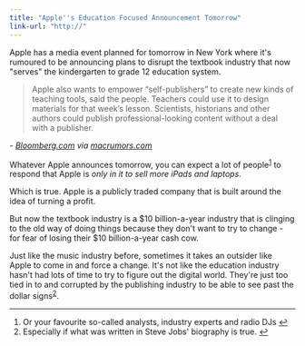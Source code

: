 ```yaml
---
title: "Apple''s Education Focused Announcement Tomorrow"
link-url: "http://"
---
```

<p>Apple has a media event planned for tomorrow in New York where it's rumoured to be announcing plans to disrupt the textbook industry that now "serves" the kindergarten to grade 12 education system.</p>
<blockquote><p>
  Apple also wants to empower “self-publishers” to create new kinds of teaching tools, said the people. Teachers could use it to design materials for that week’s lesson. Scientists, historians and other authors could publish professional-looking content without a deal with a publisher.
</p></blockquote>
<p><em>- <a href="http://www.bloomberg.com/news/2012-01-18/apple-said-to-plan-textbook-push-to-bolster-ipad-use-in-schools.html">Bloomberg.com</a> via <a href="http://www.macrumors.com/2012/01/18/apples-textbook-initiative-to-feature-strong-k-12-focus-aid-publishers-large-and-small/">macrumors.com</a></em></p>
<p>Whatever Apple announces tomorrow, you can expect a lot of people<sup id="fnref-19990:1"><a href="#fn-19990:1" rel="footnote">1</a></sup> to respond that Apple is <em>only in it to sell more iPads and laptops</em>.</p>
<p>Which is true. Apple is a publicly traded company that is built around the idea of turning a profit.</p>
<p>But now the textbook industry is a $10 billion-a-year industry that is clinging to the old way of doing things because they don't want to try to change - for fear of losing their $10 billion-a-year cash cow.</p>
<p>Just like the music industry before, sometimes it takes an outsider like Apple to come in and force a change. It's not like the education industry hasn't had lots of time to try to figure out the digital world. They're just too tied in to and corrupted by the publishing industry to be able to see past the dollar signs<sup id="fnref-19990:2"><a href="#fn-19990:2" rel="footnote">2</a></sup>.</p>
<div class="footnotes">
<hr />
<ol>
<li id="fn-19990:1">
Or your favourite so-called analysts, industry experts and radio DJs&#160;<a href="#fnref-19990:1" rev="footnote">&#8617;</a>
</li>
<li id="fn-19990:2">
Especially if what was written in Steve Jobs' biography is true.&#160;<a href="#fnref-19990:2" rev="footnote">&#8617;</a>
</li>
</ol>
</div>
